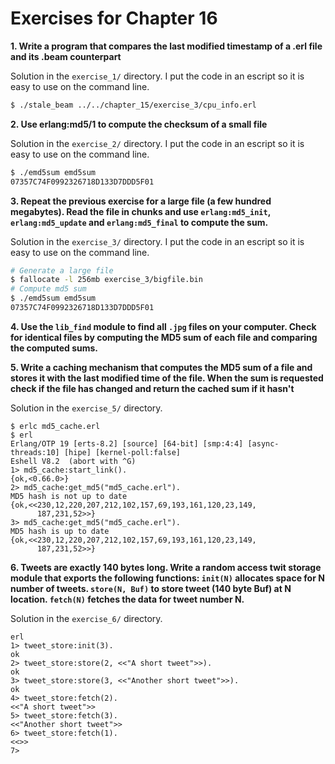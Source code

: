 # Exercises for Chapter 16

**1. Write a program that compares the last modified timestamp of a .erl file and its .beam counterpart**

Solution in the `exercise_1/` directory. I put the code in an escript so it is easy to use on the command line.

```bash
$ ./stale_beam ../../chapter_15/exercise_3/cpu_info.erl
```

**2. Use erlang:md5/1 to compute the checksum of a small file**

Solution in the `exercise_2/` directory. I put the code in an escript so it is easy to use on the command line.

```bash
$ ./emd5sum emd5sum
07357C74F0992326718D133D7DDD5F01
```

**3. Repeat the previous exercise for a large file (a few hundred megabytes). Read the file in chunks and use `erlang:md5_init`, `erlang:md5_update` and `erlang:md5_final` to compute the sum.**

Solution in the `exercise_3/` directory. I put the code in an escript so it is easy to use on the command line.

```bash
# Generate a large file
$ fallocate -l 256mb exercise_3/bigfile.bin
# Compute md5 sum
$ ./emd5sum emd5sum
07357C74F0992326718D133D7DDD5F01
```

**4. Use the `lib_find` module to find all `.jpg` files on your computer. Check for identical files by computing the MD5 sum of each file and comparing the computed sums.**

**5. Write a caching mechanism that computes the MD5 sum of a file and stores it with the last modified time of the file. When the sum is requested check if the file has changed and return the cached sum if it hasn't**

Solution in the `exercise_5/` directory.

```
$ erlc md5_cache.erl
$ erl
Erlang/OTP 19 [erts-8.2] [source] [64-bit] [smp:4:4] [async-threads:10] [hipe] [kernel-poll:false]
Eshell V8.2  (abort with ^G)
1> md5_cache:start_link().
{ok,<0.66.0>}
2> md5_cache:get_md5("md5_cache.erl").
MD5 hash is not up to date
{ok,<<230,12,220,207,212,102,157,69,193,161,120,23,149,
      187,231,52>>}
3> md5_cache:get_md5("md5_cache.erl").
MD5 hash is up to date
{ok,<<230,12,220,207,212,102,157,69,193,161,120,23,149,
      187,231,52>>}
```

**6. Tweets are exactly 140 bytes long. Write a random access twit storage module that exports the following functions: `init(N)` allocates space for N number of tweets. `store(N, Buf)` to store tweet (140 byte Buf) at N location. `fetch(N)` fetches the data for tweet number N.**

Solution in the `exercise_6/` directory.
```
erl
1> tweet_store:init(3).
ok
2> tweet_store:store(2, <<"A short tweet">>).
ok
3> tweet_store:store(3, <<"Another short tweet">>).
ok
4> tweet_store:fetch(2).
<<"A short tweet">>
5> tweet_store:fetch(3).
<<"Another short tweet">>
6> tweet_store:fetch(1).
<<>>
7>
```
